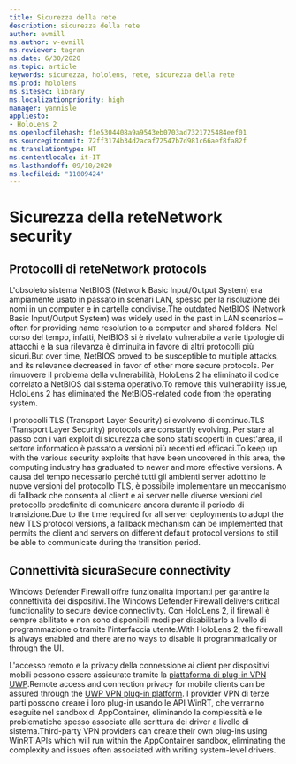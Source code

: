 ```yaml
---
title: Sicurezza della rete
description: sicurezza della rete
author: evmill
ms.author: v-evmill
ms.reviewer: tagran
ms.date: 6/30/2020
ms.topic: article
keywords: sicurezza, hololens, rete, sicurezza della rete
ms.prod: hololens
ms.sitesec: library
ms.localizationpriority: high
manager: yannisle
appliesto:
- HoloLens 2
ms.openlocfilehash: f1e5304408a9a9543eb0703ad7321725484eef01
ms.sourcegitcommit: 72ff3174b34d2acaf72547b7d981c66aef8fa82f
ms.translationtype: HT
ms.contentlocale: it-IT
ms.lasthandoff: 09/10/2020
ms.locfileid: "11009424"
---
```

# <span data-ttu-id="9b737-104">Sicurezza della rete</span><span class="sxs-lookup"><span data-stu-id="9b737-104">Network security</span></span>

## <span data-ttu-id="9b737-105">Protocolli di rete</span><span class="sxs-lookup"><span data-stu-id="9b737-105">Network protocols</span></span>

<span data-ttu-id="9b737-106">L'obsoleto sistema NetBIOS (Network Basic Input/Output System) era ampiamente usato in passato in scenari LAN, spesso per la risoluzione dei nomi in un computer e in cartelle condivise.</span><span class="sxs-lookup"><span data-stu-id="9b737-106">The outdated NetBIOS (Network Basic Input/Output System) was widely used in the past in LAN scenarios – often for providing name resolution to a computer and shared folders.</span></span> <span data-ttu-id="9b737-107">Nel corso del tempo, infatti, NetBIOS si è rivelato vulnerabile a varie tipologie di attacchi e la sua rilevanza è diminuita in favore di altri protocolli più sicuri.</span><span class="sxs-lookup"><span data-stu-id="9b737-107">But over time, NetBIOS proved to be susceptible to multiple attacks, and its relevance decreased in favor of other more secure protocols.</span></span> <span data-ttu-id="9b737-108">Per rimuovere il problema della vulnerabilità, HoloLens 2 ha eliminato il codice correlato a NetBIOS dal sistema operativo.</span><span class="sxs-lookup"><span data-stu-id="9b737-108">To remove this vulnerability issue, HoloLens 2 has eliminated the NetBIOS-related code from the operating system.</span></span>

<span data-ttu-id="9b737-109">I protocolli TLS (Transport Layer Security) si evolvono di continuo.</span><span class="sxs-lookup"><span data-stu-id="9b737-109">TLS (Transport Layer Security) protocols are constantly evolving.</span></span> <span data-ttu-id="9b737-110">Per stare al passo con i vari exploit di sicurezza che sono stati scoperti in quest'area, il settore informatico è passato a versioni più recenti ed efficaci.</span><span class="sxs-lookup"><span data-stu-id="9b737-110">To keep up with the various security exploits that have been uncovered in this area, the computing industry has graduated to newer and more effective versions.</span></span> <span data-ttu-id="9b737-111">A causa del tempo necessario perché tutti gli ambienti server adottino le nuove versioni del protocollo TLS, è possibile implementare un meccanismo di fallback che consenta al client e ai server nelle diverse versioni del protocollo predefinite di comunicare ancora durante il periodo di transizione.</span><span class="sxs-lookup"><span data-stu-id="9b737-111">Due to the time required for all server deployments to adopt the new TLS protocol versions, a fallback mechanism can be implemented that permits the client and servers on different default protocol versions to still be able to communicate during the transition period.</span></span>

## <span data-ttu-id="9b737-112">Connettività sicura</span><span class="sxs-lookup"><span data-stu-id="9b737-112">Secure connectivity</span></span> 

<span data-ttu-id="9b737-113">Windows Defender Firewall offre funzionalità importanti per garantire la connettività dei dispositivi.</span><span class="sxs-lookup"><span data-stu-id="9b737-113">The Windows Defender Firewall delivers critical functionality to secure device connectivity.</span></span> <span data-ttu-id="9b737-114">Con HoloLens 2, il firewall è sempre abilitato e non sono disponibili modi per disabilitarlo a livello di programmazione o tramite l'interfaccia utente.</span><span class="sxs-lookup"><span data-stu-id="9b737-114">With HoloLens 2, the firewall is always enabled and there are no ways to disable it programmatically or through the UI.</span></span>

<span data-ttu-id="9b737-115">L'accesso remoto e la privacy della connessione ai client per dispositivi mobili possono essere assicurate tramite la [piattaforma di plug-in VPN UWP](https://docs.microsoft.com/uwp/api/Windows.Networking.Vpn?view=winrt-19041).</span><span class="sxs-lookup"><span data-stu-id="9b737-115">Remote access and connection privacy for mobile clients can be assured through the [UWP VPN plug-in platform](https://docs.microsoft.com/uwp/api/Windows.Networking.Vpn?view=winrt-19041).</span></span> <span data-ttu-id="9b737-116">I provider VPN di terze parti possono creare i loro plug-in usando le API WinRT, che verranno eseguite nel sandbox di AppContainer, eliminando la complessità e le problematiche spesso associate alla scrittura dei driver a livello di sistema.</span><span class="sxs-lookup"><span data-stu-id="9b737-116">Third-party VPN providers can create their own plug-ins using WinRT APIs which will run within the AppContainer sandbox, eliminating the complexity and issues often associated with writing system-level drivers.</span></span>
